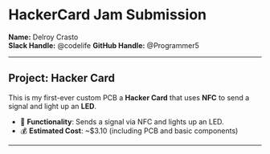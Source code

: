 # HackerCard Jam Submission

**Name:** Delroy Crasto  
**Slack Handle:** @codelife
**GitHub Handle:** @Programmer5

---

##  Project: Hacker Card

This is my first-ever custom PCB  a **Hacker Card** that uses **NFC** to send a signal and light up an **LED**.

- 🔧 **Functionality**: Sends a signal via NFC and lights up an LED.  
- 💰 **Estimated Cost**: ~$3.10 (including PCB and basic components)  

---
